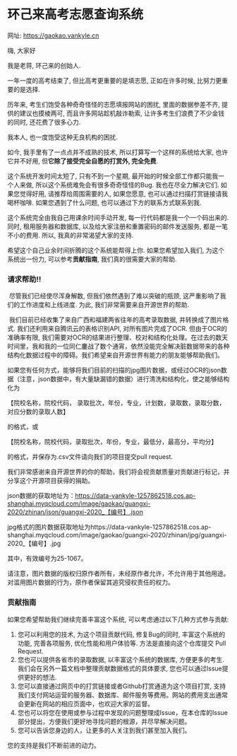 # 环己来高考志愿查询系统

网址: https://gaokao.vankyle.cn

嗨, 大家好

我是老蒋, 环己来的创始人. 

一年一度的高考结束了, 但比高考更重要的是填志愿, 正如在许多时候, 比努力更重要的是选择. 

历年来, 考生们饱受各种奇奇怪怪的志愿填报网站的困扰, 里面的数据参差不齐, 提供的建议也摸棱两可, 而且许多网站趁机敲诈勒索, 让许多考生们浪费了不少金钱的同时, 还花费了很多心力. 

我本人, 也一度饱受这种无良机构的困扰. 

如今, 我手里有了一点点并不成熟的技术, 所以打算写一个这样的系统给大家, 也许它并不好用, 但**它除了接受完全自愿的打赏外, 完全免费**. 

这个系统开发时间太短了, 只有不到一个星期, 最开始的时候全部工作都只能我一个人来做, 所以这个系统难免会有很多奇奇怪怪的Bug.  我也在尽全力解决它们. 如果您觉得好用, 请推荐给周围需要的人, 如果您愿意, 也可以通过扫描打赏链接请我喝杯咖啡. 如果您遇到了什么问题, 也可以通过下方的联系方式联系到我. 

这个系统完全由我自己用课余时间手动开发, 每一行代码都是我一个一个码出来的. 同时, 租用服务器和数据库, 以及给大家注册和重置密码的邮件发送服务, 都是一笔不小的费用. 所以, 我真的非常渴望大家的支持. 

希望这个自己业余时间折腾的这个系统能帮得上你. 如果您希望加入我们, 为这个系统出一份力, 可以参考**贡献指南**, 我们真的很需要大家的帮助. 



### 请求帮助!!

​	尽管我们已经使尽浑身解数, 但我们依然遇到了难以突破的瓶颈, 这严重影响了我们的工作进度和上线进度. 为此, 我们非常需要来自开源世界的帮助. 

​	我们目前已经收集了来自广西和福建两省往年的高考录取数据, 并转换成了图片格式. 我们还利用来自腾讯云的表格识别API, 对所有图片完成了OCR. 但由于OCR的准确率有限, 我们需要对OCR的结果进行整理、校对和结构化处理。在过去的数天时间里，我和我的一位同仁鏖战了数个通宵，依然没能完全解决脏数据带来的各种结构化数据过程中的障碍。我们希望来自开源世界有能力的朋友能够帮助我们。

​	如果您有任何方式，能够将我们目前的扫描的jpg图片数据，或经过OCR的json数据（注意，json数据中，有大量缺漏错的数据）进行清洗和结构化，使之能够结构化为

【院校名称，院校代码， 录取批次，年份，专业，计划数，录取数，录取分数，对应分数的录取人数】

的格式，或

【院校名称，院校代码，录取批次，年份，专业，最低分，最高分，平均分】

的格式，并保存为.csv文件请向我们的项目提交pull request. 

我们非常感谢来自开源世界的你的帮助，我们将会视贡献质量对贡献进行标记，并分享这个开源项目获得的捐助。

json数据的获取地址为：https://data-vankyle-1257862518.cos.ap-shanghai.myqcloud.com/image/gaokao/guangxi-2020/zhinan/json/guangxi-2020_【编号】.json

jpg格式的图片数据获取地址为https://data-vankyle-1257862518.cos.ap-shanghai.myqcloud.com/image/gaokao/guangxi-2020/zhinan/jpg/guangxi-2020_【编号】.jpg

其中，有效编号为25-1067。

请注意，图片数据的版权归原作者所有，未经原作者允许，不允许用于其他用途。对滥用图片数据的行为，原作者保留其追究侵权责任的权力。

### 贡献指南

如果您希望帮助我们继续完善丰富这个系统, 可以考虑通过以下几种方式参与贡献: 

1. 您可以利用您的技术, 为这个项目贡献代码, 修复Bug的同时, 丰富这个系统的功能, 完善各项服务, 优化性能和用户体验等. 方法是直接向这个仓库提交 Pull Request. 
2. 您也可以提供各省市的录取数据, 以丰富这个系统的数据库, 方便更多的考生. 我们会在另外一篇文档中整理贡献数据格式的具体要求, 您也可以通过Issue提供更好的想法. 
3. 您可以直接通过网页中的打赏链接或者Github打赏通道为这个项目打赏, 支持我们支付网站运营的服务器、数据库、邮件服务等费用。网站的费用支出通常会更新在网站的相应页面中，也欢迎大家的监督。
4. 您也可以将您在使用或参与过程中发现的问题整理成Issue，在本仓库的Issue部分提出，方便我们更好地寻找问题的根源，并尽早解决问题。
5. 您可以告诉您身边的人，让更多的人关注到我们甚至加入我们。

您的支持是我们不断前进的动力。





